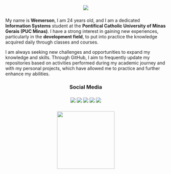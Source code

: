 <p align="center">
 <img src= "https://github.com/wmsalves/wmsalves/blob/main/images/kpcodingnobg.png"/>
</p>

###

<p align="left">
My name is <strong>Wemerson</strong>, I am 24 years old, and I am a dedicated <strong>Information Systems</strong> student at the <strong>Pontifical Catholic University of Minas Gerais (PUC Minas)</strong>. I have a strong interest in gaining new experiences, particularly in the <strong>development field</strong>, to put into practice the knowledge acquired daily through classes and courses.
</p>

<p align="left">
I am always seeking new challenges and opportunities to expand my knowledge and skills. Through GitHub, I aim to frequently update my repositories based on activities performed during my academic journey and with my personal projects, which have allowed me to practice and further enhance my abilities.
</p>

###

### <h3 align="center">Social Media</h3>

<h3 align="center">
<a href="https://instagram.com/wmsalves" target="_blank"><img src="https://img.shields.io/badge/-Instagram-%23E4405F?style=for-the-badge&logo=instagram&logoColor=white" target="_blank"></a>
<a href="https://www.linkedin.com/in/wmsalves" target="_blank"><img src="https://img.shields.io/badge/-LinkedIn-%230077B5?style=for-the-badge&logo=linkedin&logoColor=white" target="_blank"></a>
<a href = "mailto:wemersoncontas22@gmail.com"><img src="https://img.shields.io/badge/-Gmail-%23333?style=for-the-badge&logo=gmail&logoColor=white" target="_blank"></a>
<a href="https://www.twitch.tv/veidoidogaming" target="_blank"><img src="https://img.shields.io/badge/Twitch-9146FF?style=for-the-badge&logo=twitch&logoColor=white" target="_blank"></a> 
<a href="https://steamcommunity.com/id/wdsvei/" target="_blank"><img src="https://img.shields.io/badge/Steam-000000?style=for-the-badge&logo=steam&logoColor=white" target="_blank"></a>
</h3>


###

<div align="center">
 <a href="https://github.com/wmsalves">
    <img height="180em" src="https://github-readme-stats.vercel.app/api/top-langs/?username=wmsalves&theme=midnight-purple&show_icons=true&hide_border=false&layout=compact"/>
 </a>
</div>

###
<!---<width=100% src="https://capsule-render.vercel.app/api?type=waving&color=#240132&height=200&section=footer"/> -->
